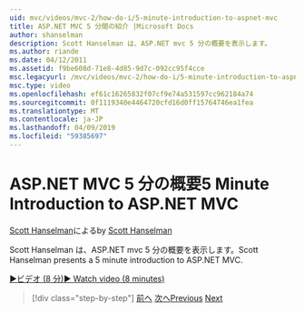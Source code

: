 ```yaml
---
uid: mvc/videos/mvc-2/how-do-i/5-minute-introduction-to-aspnet-mvc
title: ASP.NET MVC 5 分間の紹介 |Microsoft Docs
author: shanselman
description: Scott Hanselman は、ASP.NET mvc 5 分の概要を表示します。
ms.author: riande
ms.date: 04/12/2011
ms.assetid: f9be608d-71e8-4d85-9d7c-092cc95f4cce
msc.legacyurl: /mvc/videos/mvc-2/how-do-i/5-minute-introduction-to-aspnet-mvc
msc.type: video
ms.openlocfilehash: ef61c16265832f07cf9e74a531597cc962184a74
ms.sourcegitcommit: 0f1119340e4464720cfd16d0ff15764746ea1fea
ms.translationtype: MT
ms.contentlocale: ja-JP
ms.lasthandoff: 04/09/2019
ms.locfileid: "59385697"
---
```

# <a name="5-minute-introduction-to-aspnet-mvc"></a><span data-ttu-id="b6064-103">ASP.NET MVC 5 分の概要</span><span class="sxs-lookup"><span data-stu-id="b6064-103">5 Minute Introduction to ASP.NET MVC</span></span>

<span data-ttu-id="b6064-104">[Scott Hanselman](https://github.com/shanselman)による</span><span class="sxs-lookup"><span data-stu-id="b6064-104">by [Scott Hanselman](https://github.com/shanselman)</span></span>

<span data-ttu-id="b6064-105">Scott Hanselman は、ASP.NET mvc 5 分の概要を表示します。</span><span class="sxs-lookup"><span data-stu-id="b6064-105">Scott Hanselman presents a 5 minute introduction to ASP.NET MVC.</span></span>

[<span data-ttu-id="b6064-106">&#9654;ビデオ (8 分)</span><span class="sxs-lookup"><span data-stu-id="b6064-106">&#9654; Watch video (8 minutes)</span></span>](https://channel9.msdn.com/Blogs/ASP-NET-Site-Videos/5-minute-introduction-to-aspnet-mvc)

> [!div class="step-by-step"]
> <span data-ttu-id="b6064-107">[前へ](aspnet-mvc-2-render-action.md)
> [次へ](how-to-best-learn-asp-net-mvc.md)</span><span class="sxs-lookup"><span data-stu-id="b6064-107">[Previous](aspnet-mvc-2-render-action.md)
[Next](how-to-best-learn-asp-net-mvc.md)</span></span>

